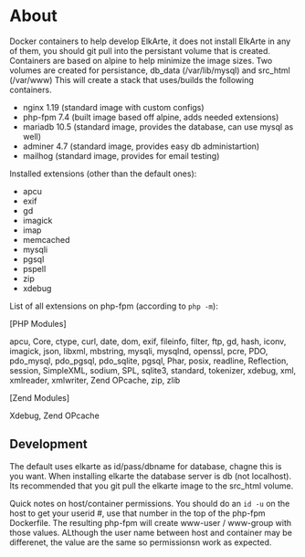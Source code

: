 # About

Docker containers to help develop ElkArte, it does not install ElkArte in any of them, you should git pull into the persistant volume that is created.  Containers are based on alpine to help minimize the image sizes.  Two volumes are created for persistance, db_data (/var/lib/mysql) and src_html (/var/www) This will create a stack that uses/builds the following containers.

* nginx 1.19 (standard image with custom configs)
* php-fpm 7.4 (built image based off alpine, adds needed extensions)
* mariadb 10.5 (standard image, provides the database, can use mysql as well)
* adminer 4.7 (standard image, provides easy db administartion)
* mailhog (standard image, provides for email testing)

Installed extensions (other than the default ones):

* apcu
* exif
* gd
* imagick
* imap
* memcached
* mysqli
* pgsql
* pspell
* zip
* xdebug

List of all extensions on php-fpm (according to `php -m`):

[PHP Modules]

apcu, Core, ctype, curl, date, dom, exif, fileinfo, filter, ftp, gd, hash, iconv, imagick, json, libxml, mbstring, mysqli, mysqlnd, openssl, pcre, PDO, pdo_mysql, pdo_pgsql, pdo_sqlite, pgsql, Phar, posix, readline, Reflection, session, SimpleXML, sodium, SPL, sqlite3, standard, tokenizer, xdebug, xml, xmlreader, xmlwriter, Zend OPcache, zip, zlib

[Zend Modules]

Xdebug, Zend OPcache

## Development

The default uses elkarte as id/pass/dbname for database, chagne this is you want.  When installing elkarte the database server is db (not localhost).  Its recommended that you git pull the elkarte image to the src_html volume.

Quick notes on host/container permissions.  You should do an ```id -u``` on the host to get your userid #, use that number in the top of the php-fpm Dockerfile.  The resulting php-fpm will create www-user / www-group with those values.  ALthough the user name between host and container may be differenet, the value are the same so permissionsn work as expected.

